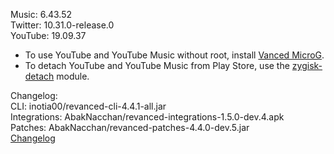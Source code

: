 Music: 6.43.52  
Twitter: 10.31.0-release.0  
YouTube: 19.09.37  
- To use YouTube and YouTube Music without root, install [Vanced MicroG](https://github.com/TeamVanced/VancedMicroG/releases).  
- To detach YouTube and YouTube Music from Play Store, use the [zygisk-detach](https://github.com/j-hc/zygisk-detach) module.  

Changelog:  
CLI: inotia00/revanced-cli-4.4.1-all.jar  
Integrations: AbakNacchan/revanced-integrations-1.5.0-dev.4.apk  
Patches: AbakNacchan/revanced-patches-4.4.0-dev.5.jar  
[Changelog](https://github.com/AbakNacchan/ReVanced-patches/releases/tag/vdev.5)  
